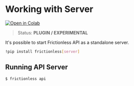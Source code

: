 # Working with Server

[![Open in Colab](https://colab.research.google.com/assets/colab-badge.svg)](https://colab.research.google.com/drive/1e_dwdiT5bpJlY2fWTQ40e7-B8tvMd4kv)



> Status: **PLUGIN / EXPERIMENTAL**

It's possible to start Frictionless API as a standalone server.


```bash
!pip install frictionless[server]
```

## Running API Server

```bash
$ frictionless api
```